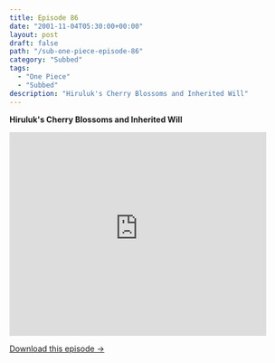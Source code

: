 ```yaml
---
title: Episode 86
date: "2001-11-04T05:30:00+00:00"
layout: post
draft: false
path: "/sub-one-piece-episode-86"
category: "Subbed"
tags:
  - "One Piece"
  - "Subbed"
description: "Hiruluk's Cherry Blossoms and Inherited Will"
---
```


**Hiruluk's Cherry Blossoms and Inherited Will**

<iframe width="640" height="360" src="https://www.rapidvideo.com/e/FX3C9D53PW" frameborder="0" marginwidth=0 marginheight=0 scrolling=no allowfullscreen style="max-width:90%;"></iframe>

<a href="http://ouo.io/qs/eCodkFEQ?s=https://www.rapidvideo.com/d/FX3C9D53PW" class="styled_a">Download this episode →</a>

